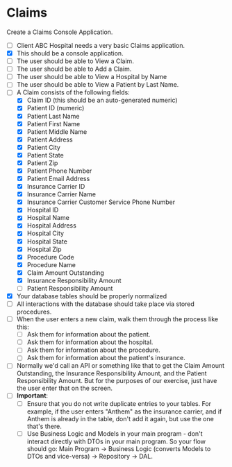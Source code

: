 # Claims

Create a Claims Console Application.

- [ ] Client ABC Hospital needs a very basic Claims application.
- [x] This should be a console application.
- [ ] The user should be able to View a Claim.
- [ ] The user should be able to Add a Claim.
- [ ] The user should be able to View a Hospital by Name
- [ ] The user should be able to View a Patient by Last Name.
- [ ] A Claim consists of the following fields:
  - [x] Claim ID (this should be an auto-generated numeric)
  - [x] Patient ID (numeric)
  - [x] Patient Last Name
  - [x] Patient First Name
  - [x] Patient Middle Name
  - [x] Patient Address
  - [x] Patient City
  - [x] Patient State
  - [x] Patient Zip
  - [x] Patient Phone Number
  - [x] Patient Email Address
  - [x] Insurance Carrier ID
  - [x] Insurance Carrier Name
  - [x] Insurance Carrier Customer Service Phone Number
  - [x] Hospital ID
  - [x] Hospital Name
  - [x] Hospital Address
  - [x] Hospital City
  - [x] Hospital State
  - [x] Hospital Zip
  - [x] Procedure Code
  - [x] Procedure Name
  - [x] Claim Amount Outstanding
  - [x] Insurance Responsibility Amount
  - [ ] Patient Responsibility Amount
- [x] Your database tables should be properly normalized
- [ ] All interactions with the database should take place via stored
  procedures.
- [ ] When the user enters a new claim, walk them through the process
  like this:
  - [ ] Ask them for information about the patient.
  - [ ] Ask them for information about the hospital.
  - [ ] Ask them for information about the procedure.
  - [ ] Ask them for information about the patient's insurance.
- [ ] Normally we'd call an API or something like that to get the Claim
  Amount Outstanding, the Insurance Responsibility Amount, and the Patient
  Responsibility Amount.  But for the purposes of our exercise, just have
  the user enter that on the screen.
- [ ] **Important**:
  - [ ] Ensure that you do not write duplicate entries to your tables.
    For example, if the user enters "Anthem" as the insurance carrier,
    and if Anthem is already in the table, don't add it again, but use
    the one that's there.
  - [ ] Use Business Logic and Models in your main program - don't interact
    directly with DTOs in your main program.  So your flow should go:
    Main Program -> Business Logic (converts Models to DTOs and
    vice-versa) -> Repository -> DAL.
